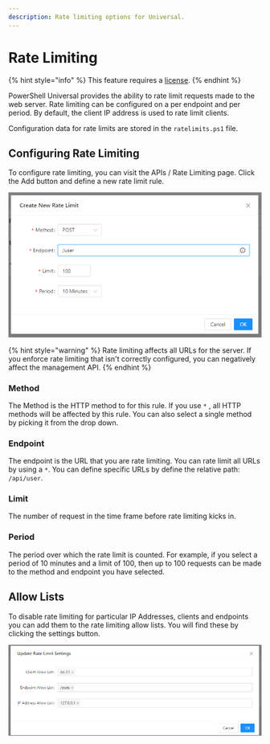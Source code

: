 ```yaml
---
description: Rate limiting options for Universal.
---
```


# Rate Limiting

{% hint style="info" %}
This feature requires a [license](../licensing.md). 
{% endhint %}

PowerShell Universal provides the ability to rate limit requests made to the web server. Rate limiting can be configured on a per endpoint and per period. By default, the client IP address is used to rate limit clients. 

Configuration data for rate limits are stored in the `ratelimits.ps1` file. 

## Configuring Rate Limiting 

To configure rate limiting, you can visit the APIs / Rate Limiting page. Click the Add button and define a new rate limit rule. 

![](../.gitbook/assets/image%20%28147%29.png)

{% hint style="warning" %}
Rate limiting affects all URLs for the server. If you enforce rate limiting that isn't correctly configured, you can negatively affect the management API. 
{% endhint %}

### Method

The Method is the HTTP method to for this rule. If you use `*` , all HTTP methods will be affected by this rule. You can also select a single method by picking it from the drop down. 

### Endpoint

The endpoint is the URL that you are rate limiting. You can rate limit all URLs by using a `*`. You can define specific URLs by define the relative path: `/api/user`. 

### Limit

The number of request in the time frame before rate limiting kicks in. 

### Period

The period over which the rate limit is counted. For example, if you select a period of 10 minutes and a limit of 100, then up to 100 requests can be made to the method and endpoint you have selected. 

## Allow Lists

To disable rate limiting for particular IP Addresses, clients and endpoints you can add them to the rate limiting allow lists. You will find these by clicking the settings button. 

![](../.gitbook/assets/image%20%28148%29.png)



